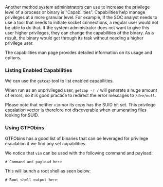 Another method system administrators can use to increase the privilege level of a process or binary is “Capabilities”. Capabilities help manage privileges at a more granular level. For example, if the SOC analyst needs to use a tool that needs to initiate socket connections, a regular user would not be able to do that. If the system administrator does not want to give this user higher privileges, they can change the capabilities of the binary. As a result, the binary would get through its task without needing a higher privilege user.

The capabilities man page provides detailed information on its usage and options.

### Listing Enabled Capabilities

We can use the `getcap` tool to list enabled capabilities.

When run as an unprivileged user, `getcap -r /` will generate a huge amount of errors, so it is good practice to redirect the error messages to `/dev/null`.

Please note that neither `vim` nor its copy has the SUID bit set. This privilege escalation vector is therefore not discoverable when enumerating files looking for SUID.

### Using GTFObins

GTFObins has a good list of binaries that can be leveraged for privilege escalation if we find any set capabilities.

We notice that `vim` can be used with the following command and payload:

```
# Command and payload here
```

This will launch a root shell as seen below:

```
# Root shell output here
```